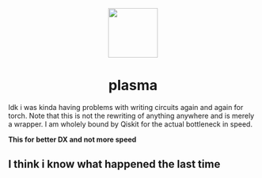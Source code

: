 <div align="center">
<img src="./assets/icon.svg" width="100" height="100" />
<h1>plasma</h1>
</div>

Idk i was kinda having problems with writing circuits again and again for torch. Note that this is not
the rewriting of anything anywhere and is merely a wrapper. I am wholely bound by Qiskit for
the actual bottleneck in speed.

**This for better DX and not more speed**

## I think i know what happened the last time
